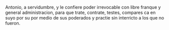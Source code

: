 Antonio, a servidumbre, y le confiere poder irrevocable con libre franque y general administracion, para que trate, contrate, testes, compares ca en suyo por su por medio de sus poderados y practie sin interricto a los que no fueron.